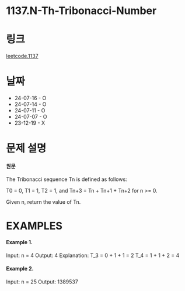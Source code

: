 # 1137.N-Th-Tribonacci-Number

# 링크
[leetcode.1137](https://leetcode.com/problems/n-th-tribonacci-number/description/?envType=study-plan-v2&envId=leetcode-75)

# 날짜
* 24-07-16 - O
* 24-07-14 - O
* 24-07-11 - O
* 24-07-07 - O
* 23-12-19 - X

# 문제 설명
#### 원문


The Tribonacci sequence Tn is defined as follows: 

T0 = 0, T1 = 1, T2 = 1, and Tn+3 = Tn + Tn+1 + Tn+2 for n >= 0.

Given n, return the value of Tn.


# EXAMPLES
#### Example 1.


Input: n = 4
Output: 4
Explanation:
T_3 = 0 + 1 + 1 = 2
T_4 = 1 + 1 + 2 = 4


#### Example 2.


Input: n = 25
Output: 1389537

